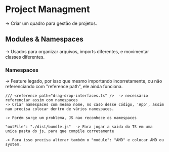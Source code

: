 # Project Managment

-> Criar um quadro para gestão de projetos.


## Modules & Namespaces

-> Usados para organizar arquivos, imports diferentes, e movimentar classes diferentes.

### Namespaces

-> Feature legado, por isso que mesmo importando incorretamente, ou não referenciando com "reference path", ele ainda funciona.
```
/// <reference path="drag-drop-interfaces.ts" />  -> necessário referenciar assim com namespaces
-> Criar namespaces com mesmo nome, no caso desse código, 'App', assim nao precisa colocar dentro de vários namespaces.

-> Porém surge um problema, JS nao reconhece os namespaces

"outFile": "./dist/bundle.js"  -> Para jogar a saida do TS em uma unica pasta do js, para que compile corretamente

-> Para isso precisa alterar também o "module": "AMD" e colocar AMD ou system.
```




